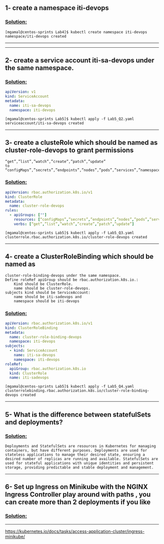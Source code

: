 ## 1- create a namespace iti-devops

### <u>__Solution__:</u>
```shell
[mgamal@centos-sprints Lab4]$ kubectl create namespace iti-devops
namespace/iti-devops created
```
***
---
## 2- create a service account iti-sa-devops under the same namespace.
### <u>__Solution__:</u>
```yaml
apiVersion: v1
kind: ServiceAccount
metadata:
  name: iti-sa-devops
  namespace: iti-devops
```
```shell
[mgamal@centos-sprints Lab5]$ kubectl apply -f Lab5_Q2.yaml 
serviceaccount/iti-sa-devops created
```
***
## 3- create a clusteRole which should be named as cluster-role-devops to grant permissions
    “get”,”list”,”watch”,”create”,”patch”,”update” 
    to 
    “configMaps”,”secrets”,”endpoints”,”nodes”,”pods”,”services”,”namespaces”,”events”,”serviceAccounts”.

### <u>__Solution__:</u>
```yaml
apiVersion: rbac.authorization.k8s.io/v1
kind: ClusterRole
metadata:
  name: cluster-role-devops
rules:
  - apiGroups: [""]
    resources: [“configMaps”,”secrets”,”endpoints”,”nodes”,”pods”,”services”,”namespaces”,”events”,”serviceAccounts”]
    verbs: [“get”,”list”,”watch”,”create”,”patch”,”update”]
```

```shell
[mgamal@centos-sprints Lab5]$ kubectl apply -f Lab5_Q3.yaml 
clusterrole.rbac.authorization.k8s.io/cluster-role-devops created
```
***
## 4- create a ClusterRoleBinding which should be named as 
    cluster-role-binding-devops under the same namespace. 
    Define roleRef apiGroup should be rbac.authorization.k8s.io.:
        Kind should be ClusterRole.
        name should be cluster-role-devops.
    subjects kind should be ServiceAccount: 
        name should be iti-sadevops and 
        namespace should be iti-devops

### <u>__Solution__:</u>
```yaml
apiVersion: rbac.authorization.k8s.io/v1
kind: ClusterRoleBinding
metadata:
  name: cluster-role-binding-devops
  namespace: iti-devops
subjects:
  - kind: ServiceAccount
    name: iti-sa-devops
    namespace: iti-devops
roleRef:
  apiGroup: rbac.authorization.k8s.io
  kind: ClusterRole
  name: iti-sadevops
```

```shell
[mgamal@centos-sprints Lab5]$ kubectl apply -f Lab5_Q4.yaml 
clusterrolebinding.rbac.authorization.k8s.io/cluster-role-binding-devops created
```
***
## 5- What is the difference between statefulSets and deployments?

### <u>__Solution__:</u>
    Deployments and StatefulSets are resources in Kubernetes for managing containers, but have different purposes. Deployments are used for stateless applications to manage their desired state, ensuring a desired number of replicas are running and available. StatefulSets are used for stateful applications with unique identities and persistent storage, providing predictable and stable deployment and management.
***
## 6- Set up Ingress on Minikube with the NGINX Ingress Controller play around with paths , you can create more than 2 deployments if you like

### <u>__Solution__:</u>

***

https://kubernetes.io/docs/tasks/access-application-cluster/ingress-minikube/